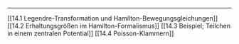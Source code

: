 ***

[[14.1 Legendre-Transformation und Hamilton-Bewegungsgleichungen]]
[[14.2 Erhaltungsgrößen im Hamilton-Formalismus]]
[[14.3 Beispiel; Teilchen in einem zentralen Potential]]
[[14.4 Poisson-Klammern]]
